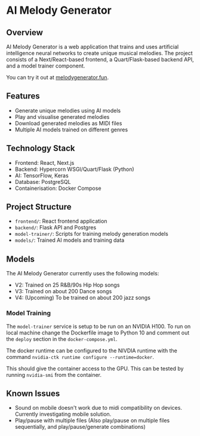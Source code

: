 # AI Melody Generator

## Overview

AI Melody Generator is a web application that trains and uses artificial intelligence neural networks to create unique musical melodies. The project consists of a Next/React-based frontend, a Quart/Flask-based backend API, and a model trainer component. 

You can try it out at [melodygenerator.fun](https://melodygenerator.fun).

## Features

- Generate unique melodies using AI models
- Play and visualise generated melodies
- Download generated melodies as MIDI files
- Multiple AI models trained on different genres

## Technology Stack

- Frontend: React, Next.js
- Backend: Hypercorn WSGI/Quart/Flask (Python)
- AI: TensorFlow, Keras
- Database: PostgreSQL
- Containerisation: Docker Compose

## Project Structure

- `frontend/`: React frontend application
- `backend/`: Flask API and Postgres
- `model-trainer/`: Scripts for training melody generation models
- `models/`: Trained AI models and training data

## Models

The AI Melody Generator currently uses the following models:

- V2: Trained on 25 R&B/90s Hip Hop songs
- V3: Trained on about 200 Dance songs
- V4: (Upcoming) To be trained on about 200 jazz songs

### Model Training

The `model-trainer` service is setup to be run on an NVIDIA H100. To run on local machine change the Dockerfile image to Python 10 and comment out the `deploy` section in the `docker-compose.yml`.

The docker runtime can be configured to the NIVDIA runtime with the command `nvidia-ctk runtime configure --runtime=docker`.

This should give the container access to the GPU. This can be tested by running `nvidia-smi` from the container.

## Known Issues

 - Sound on mobile doesn't work due to midi compatibility on devices. Currently investigating mobile solution.
 - Play/pause with multiple files (Also play/pause on multiple files sequentially, and play/pause/generate combinations)

